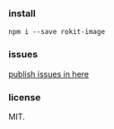 ### install

`npm i --save rokit-image`

### issues

[publish issues in here](https://github.com/MatrixAge/rokit/issues)

### license

MIT.